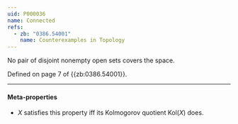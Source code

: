```yaml
---
uid: P000036
name: Connected
refs:
  - zb: "0386.54001"
    name: Counterexamples in Topology
---
```


No pair of disjoint nonempty open sets covers the space.

Defined on page 7 of {{zb:0386.54001}}.

----
#### Meta-properties

- $X$ satisfies this property iff its Kolmogorov quotient $\text{Kol}(X)$ does.
